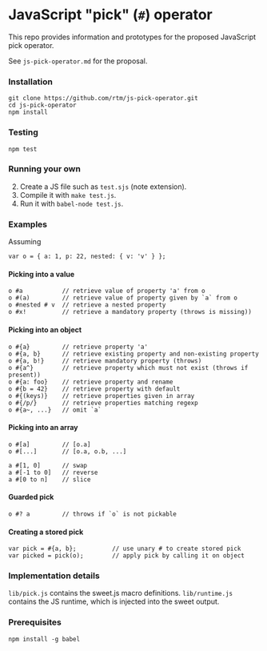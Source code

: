 # JavaScript "pick" (`#`) operator

This repo provides information and prototypes for the proposed JavaScript pick operator.

See `js-pick-operator.md` for the proposal.

### Installation

    git clone https://github.com/rtm/js-pick-operator.git
    cd js-pick-operator
    npm install

### Testing

    npm test

### Running your own

 2. Create a JS file such as `test.sjs` (note extension).
 3. Compile it with `make test.js`.
 4. Run it with `babel-node test.js`.

### Examples

Assuming

    var o = { a: 1, p: 22, nested: { v: 'v' } };

#### Picking into a value

    o #a           // retrieve value of property 'a' from o
    o #(a)         // retrieve value of property given by `a` from o
    o #nested # v  // retrieve a nested property
    o #x!          // retrieve a mandatory property (throws is missing))

#### Picking into an object

    o #{a}         // retrieve property 'a'
    o #{a, b}      // retrieve existing property and non-existing property
    o #{a, b!}     // retrieve mandatory property (throws)
    o #{a^}        // retrieve property which must not exist (throws if present))
    o #{a: foo}    // retrieve property and rename
    o #{b = 42}    // retrieve property with default
    o #{(keys)}    // retrieve properties given in array
    o #{/p/}       // retrieve properties matching regexp
    o #{a~, ...}   // omit `a`

#### Picking into an array

    o #[a]         // [o.a]
    o #[...]       // [o.a, o.b, ...]

    a #[1, 0]      // swap
    a #[-1 to 0]   // reverse
    a #[0 to n]    // slice

#### Guarded pick

    o #? a         // throws if `o` is not pickable


#### Creating a stored pick

    var pick = #{a, b};          // use unary # to create stored pick
    var picked = pick(o);        // apply pick by calling it on object

### Implementation details

`lib/pick.js` contains the sweet.js macro definitions.
`lib/runtime.js` contains the JS runtime, which is injected into the sweet output.


### Prerequisites

    npm install -g babel
